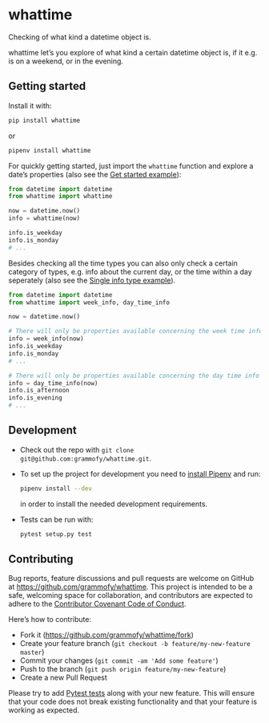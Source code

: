 # whattime

Checking of what kind a datetime object is.

whattime let’s you explore of what kind a certain datetime object is, if it e.g. is on a weekend, or in the evening.

## Getting started

Install it with:

```bash
pip install whattime
```

or 

```bash
pipenv install whattime
```

For quickly getting started, just import the `whattime` function and explore a date’s properties (also see the [Get started example](https://github.com/grammofy/whattime/blob/master/examples/get_started.py)):

```python
from datetime import datetime
from whattime import whattime

now = datetime.now()
info = whattime(now)

info.is_weekday
info.is_monday
# ...
```

Besides checking all the time types you can also only check a certain category of types, e.g. info about the current day, or the time within a day seperately (also see the [Single info type example](https://github.com/grammofy/whattime/blob/master/examples/using_certain_descriptors_only.py)).

```python
from datetime import datetime
from whattime import week_info, day_time_info

now = datetime.now()

# There will only be properties available concerning the week time info when using week_info():
info = week_info(now)
info.is_weekday
info.is_monday
# ...

# There will only be properties available concerning the day time info  when using day_time_info():
info = day_time_info(now)
info.is_afternoon
info.is_evening
# ...
```

## Development

* Check out the repo with `git clone git@github.com:grammofy/whattime.git`.
* To set up the project for development you need to [install Pipenv](https://pipenv.readthedocs.io/en/latest/install/#installing-pipenv) and run:  
  ```bash
  pipenv install --dev
  ```
  in order to install the needed development requirements.

* Tests can be run with: 
  ```bash
  pytest setup.py test
  ```

## Contributing

Bug reports, feature discussions and pull requests are welcome on GitHub at https://github.com/grammofy/whattime. This project is intended to be a safe, welcoming space for collaboration, and contributors are expected to adhere to the [Contributor Covenant Code of Conduct](https://github.com/grammofy/whattime/blob/master/CODE_OF_CONDUCT.md).

Here’s how to contribute:

* Fork it (https://github.com/grammofy/whattime/fork)
* Create your feature branch (`git checkout -b feature/my-new-feature master`)
* Commit your changes (`git commit -am 'Add some feature'`)
* Push to the branch (`git push origin feature/my-new-feature`)
* Create a new Pull Request

Please try to add [Pytest tests](https://pytest.org/en/latest/getting-started.html) along with your new feature. This will ensure that your code does not break existing functionality and that your feature is working as expected.
